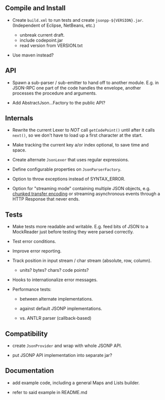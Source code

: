 ## Compile and Install

* Create `build.xml` to run tests and create `jsonpp-${VERSION}.jar`.
  (Independent of Eclipse, NetBeans, etc.)

  - unbreak current draft.
  - include codepoint.jar
  - read version from VERSION.txt

* Use maven instead?


## API

* Spawn a sub-parser / sub-emitter to hand off to another module.
  E.g. in JSON-RPC one part of the code handles the envelope, another
  processes the procedure and arguments.

* Add AbstractJson...Factory to the public API?


## Internals

* Rewrite the current Lexer to *NOT* call `getCodePoint()` until after it calls
  `next()`, so we don't have to load up a first character at the start.

* Make tracking the current key a/or index optional, to save time and space.

* Create alternate `JsonLexer` that uses regular expressions.

* Define configurable properties on `JsonParserFactory`.

* Option to throw exceptions instead of SYNTAX_ERROR.

* Option for "streaming mode" containing multiple JSON objects, 
  e.g. [chunked transfer encoding](https://en.wikipedia.org/wiki/Chunked_transfer_encoding)
  or streaming asynchronous events through a HTTP Response that never ends.


## Tests

* Make tests more readable and writable. E.g. feed bits of JSON to a MockReader
  just before testing they were parsed correctly.

* Test error conditions.

* Improve error reporting.

* Track position in input stream / char stream (absolute, row, column).

  - units? bytes? chars? code points?

* Hooks to internationalize error messages.

* Performance tests:

  - between alternate implementations.

  - against default JSONP implementations.

  - vs. ANTLR parser (callback-based)


## Compatibility

* create `JsonProvider` and wrap with whole JSONP API.

* put JSONP API implementation into separate jar?


## Documentation

* add example code, including a general Maps and Lists builder.

* refer to said example in README.md

